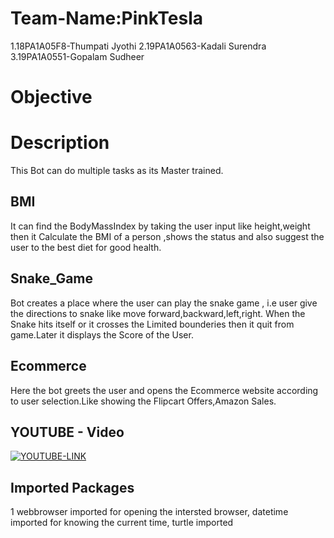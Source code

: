 # Team-Name:PinkTesla
1.18PA1A05F8-Thumpati Jyothi
2.19PA1A0563-Kadali Surendra
3.19PA1A0551-Gopalam Sudheer

# Objective 

# Description
This Bot can do multiple tasks as its Master trained.

## BMI
   It can find the BodyMassIndex by taking the user input like height,weight then it Calculate the BMI of a person ,shows the status and also suggest the user to the best diet for good health.

## Snake_Game
   Bot creates a place where the user can play the snake game , i.e user give the directions to snake like move forward,backward,left,right. When the Snake hits itself or it crosses the Limited bounderies then it quit from game.Later it displays the Score of the User.

## Ecommerce
  Here the bot  greets the user and opens the Ecommerce website according to user selection.Like showing the Flipcart Offers,Amazon Sales. 

## YOUTUBE - Video
[![YOUTUBE-LINK](https://img.youtube.com/vi/S9IXKMOWPOE/0.jpg)](https://www.youtube.com/watch?v=S9IXKMOWPOE)

## Imported Packages
1 webbrowser imported for opening the intersted browser, datetime imported for knowing the current time, turtle imported
